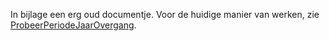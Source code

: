In bijlage een erg oud documentje. Voor de huidige manier van werken,
zie [ProbeerPeriodeJaarOvergang](ProbeerPeriodeJaarOvergang.md).
